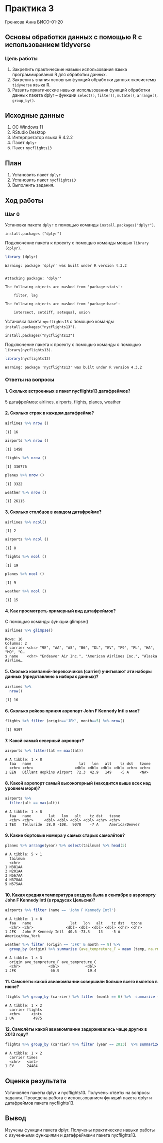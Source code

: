 Практика 3
================
Гренкова Анна БИСО-01-20

## Основы обработки данных с помощью R с использованием tidyverse

### Цель работы

1.  Закрепить практические навыки использования языка программирования R
    для обработки данных.
2.  Закрепить знания основных функций обработки данных экосистемы
    `tidyverse` языка R.
3.  Развить пркатические навыки использования функций обработки данных
    пакета dplyr – функции `select()`, `filter()`, `mutate()`,
    `arrange()`, `group_by()`.

## Исходные данные

1.  ОС Windows 11
2.  RStudio Desktop
3.  Интерпретатор языка R 4.2.2
4.  Пакет `dplyr`
5.  Пакет `nycflights13`

## План

1.  Установить пакет `dplyr`
2.  Установить пакет `nycflights13`
3.  Выполнить задания.

## Ход работы

### Шаг 0

Установка пакета `dplyr` с помощью команды `install.packages("dplyr")`.

    install.packages ("dplyr")

Подключение пакета к проекту с помощью команды мощью `library (dplyr)`.

``` r
library (dplyr)
```

    Warning: package 'dplyr' was built under R version 4.3.2


    Attaching package: 'dplyr'

    The following objects are masked from 'package:stats':

        filter, lag

    The following objects are masked from 'package:base':

        intersect, setdiff, setequal, union

Установка пакета `nycflights13` с помощью команды
`install.packages("nycflights13")`.

    install.packages("nycflights13")

Подключение пакета к проекту с помощью команды с помощью
`library(nycflights13)`.

``` r
library(nycflights13)
```

    Warning: package 'nycflights13' was built under R version 4.3.2

### Ответы на вопросы

#### 1. Сколько встроенных в пакет nycflights13 датафреймов?

5 датафреймов: airlines, airports, flights, planes, weather

#### 2. Сколько строк в каждом датафрейме?

``` r
airlines %>% nrow ()
```

    [1] 16

``` r
airports %>% nrow ()
```

    [1] 1458

``` r
flights %>% nrow ()
```

    [1] 336776

``` r
planes %>% nrow ()
```

    [1] 3322

``` r
weather %>% nrow ()
```

    [1] 26115

#### 3. Сколько столбцов в каждом датафрейме?

``` r
airlines %>% ncol()
```

    [1] 2

``` r
airports %>% ncol ()
```

    [1] 8

``` r
flights %>% ncol ()
```

    [1] 19

``` r
planes %>% ncol ()
```

    [1] 9

``` r
weather %>% ncol ()
```

    [1] 15

#### 4. Как просмотреть примерный вид датафреймов?

С помощью команды функции glimpse()

``` r
airlines %>% glimpse()
```

    Rows: 16
    Columns: 2
    $ carrier <chr> "9E", "AA", "AS", "B6", "DL", "EV", "F9", "FL", "HA", "MQ", "O…
    $ name    <chr> "Endeavor Air Inc.", "American Airlines Inc.", "Alaska Airline…

#### 5. Сколько компаний-перевозчиков (carrier) учитывают эти наборы данных (представлено в наборах данных)?

``` r
airlines %>%
  nrow()
```

    [1] 16

#### 6. Сколько рейсов принял аэропорт John F Kennedy Intl в мае?

``` r
flights %>% filter (origin=='JFK', month==5) %>% nrow()
```

    [1] 9397

#### 7. Какой самый северный аэропорт?

``` r
airports %>% filter(lat == max(lat))
```

    # A tibble: 1 × 8
      faa   name                      lat   lon   alt    tz dst   tzone
      <chr> <chr>                   <dbl> <dbl> <dbl> <dbl> <chr> <chr>
    1 EEN   Dillant Hopkins Airport  72.3  42.9   149    -5 A     <NA> 

#### 8. Какой аэропорт самый высокогорный (находится выше всех над уровнем моря)?

``` r
airports %>% 
  filter(alt == max(alt))
```

    # A tibble: 1 × 8
      faa   name        lat   lon   alt    tz dst   tzone         
      <chr> <chr>     <dbl> <dbl> <dbl> <dbl> <chr> <chr>         
    1 TEX   Telluride  38.0 -108.  9078    -7 A     America/Denver

#### 9. Какие бортовые номера у самых старых самолётов?

``` r
planes %>% arrange(year) %>% select(tailnum) %>% head(5)
```

    # A tibble: 5 × 1
      tailnum
      <chr>  
    1 N381AA 
    2 N201AA 
    3 N567AA 
    4 N378AA 
    5 N575AA 

#### 10. Какая средняя температура воздуха была в сентябре в аэропорту John F Kennedy Intl (в градусах Цельсия)?

``` r
airports %>% filter (name == 'John F Kennedy Intl') 
```

    # A tibble: 1 × 8
      faa   name                  lat   lon   alt    tz dst   tzone           
      <chr> <chr>               <dbl> <dbl> <dbl> <dbl> <chr> <chr>           
    1 JFK   John F Kennedy Intl  40.6 -73.8    13    -5 A     America/New_York

``` r
weather %>% filter (origin == 'JFK' & month == 9) %>% 
  group_by (origin) %>% summarise (ave_tempreture_F = mean (temp, na.rm = TRUE)) %>% mutate(ave_tempreture_C = 5 / 9 * (ave_tempreture_F - 32))
```

    # A tibble: 1 × 3
      origin ave_tempreture_F ave_tempreture_C
      <chr>             <dbl>            <dbl>
    1 JFK                66.9             19.4

#### 11. Самолёты какой авиакомпании совершили больше всего вылетов в июне?

``` r
flights %>% group_by (carrier) %>% filter (month == 6) %>%  summarize (flights = n()) %>% arrange (desc (flights)) %>% head (1)
```

    # A tibble: 1 × 2
      carrier flights
      <chr>     <int>
    1 UA         4975

#### 12. Самолёты какой авиакомпании задерживались чаще других в 2013 году?

``` r
flights %>% group_by (carrier) %>% filter (year == 2013)  %>% summarize (times = sum (arr_delay > 0, na.rm = TRUE)) %>% arrange (desc (times)) %>% head (1)
```

    # A tibble: 1 × 2
      carrier times
      <chr>   <int>
    1 EV      24484

## Оценка результата

Установлен пакеты dplyr и nycflights13. Получены ответы на вопросы
задания. Проведена работа с использованием функций пакета dplyr и
датафреймов пакета nycflights13.

## Вывод

Изучены функции пакета dplyr. Получены практические навыки работы с
изученными функциями и датафреймами пакета nycflights13.
